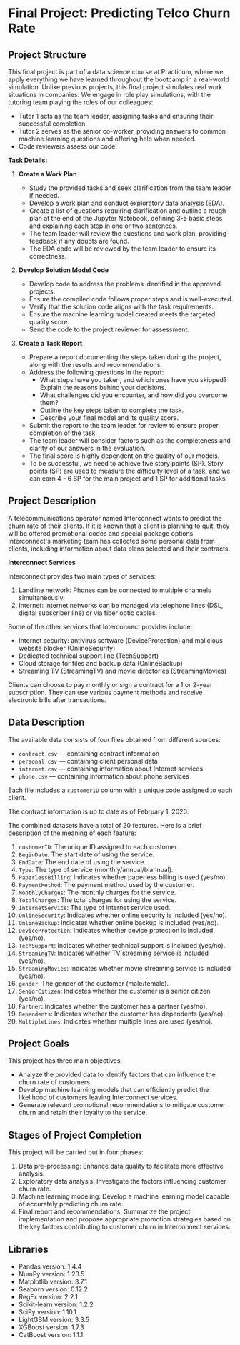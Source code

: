 # Final Project: Predicting Telco Churn Rate


## Project Structure

This final project is part of a data science course at Practicum, where we apply everything we have learned throughout the bootcamp in a real-world simulation. Unlike previous projects, this final project simulates real work situations in companies. We engage in role play simulations, with the tutoring team playing the roles of our colleagues:

- Tutor 1 acts as the team leader, assigning tasks and ensuring their successful completion.
- Tutor 2 serves as the senior co-worker, providing answers to common machine learning questions and offering help when needed.
- Code reviewers assess our code.

**Task Details:**

1. **Create a Work Plan**
   - Study the provided tasks and seek clarification from the team leader if needed.
   - Develop a work plan and conduct exploratory data analysis (EDA).
   - Create a list of questions requiring clarification and outline a rough plan at the end of the Jupyter Notebook, defining 3-5 basic steps and explaining each step in one or two sentences.
   - The team leader will review the questions and work plan, providing feedback if any doubts are found.
   - The EDA code will be reviewed by the team leader to ensure its correctness.

2. **Develop Solution Model Code**
   - Develop code to address the problems identified in the approved projects.
   - Ensure the compiled code follows proper steps and is well-executed.
   - Verify that the solution code aligns with the task requirements.
   - Ensure the machine learning model created meets the targeted quality score.
   - Send the code to the project reviewer for assessment.

3. **Create a Task Report**
   - Prepare a report documenting the steps taken during the project, along with the results and recommendations.
   - Address the following questions in the report:
     - What steps have you taken, and which ones have you skipped? Explain the reasons behind your decisions.
     - What challenges did you encounter, and how did you overcome them?
     - Outline the key steps taken to complete the task.
     - Describe your final model and its quality score.
   - Submit the report to the team leader for review to ensure proper completion of the task.
   - The team leader will consider factors such as the completeness and clarity of our answers in the evaluation.
   - The final score is highly dependent on the quality of our models.
   - To be successful, we need to achieve five story points (SP). Story points (SP) are used to measure the difficulty level of a task, and we can earn 4 - 6 SP for the main project and 1 SP for additional tasks.
  

## Project Description

A telecommunications operator named Interconnect wants to predict the churn rate of their clients. If it is known that a client is planning to quit, they will be offered promotional codes and special package options. Interconnect's marketing team has collected some personal data from clients, including information about data plans selected and their contracts.

**Interconnect Services**

Interconnect provides two main types of services:

1. Landline network: Phones can be connected to multiple channels simultaneously.
2. Internet: Internet networks can be managed via telephone lines (DSL, digital subscriber line) or via fiber optic cables.

Some of the other services that Interconnect provides include:

- Internet security: antivirus software (DeviceProtection) and malicious website blocker (OnlineSecurity)
- Dedicated technical support line (TechSupport)
- Cloud storage for files and backup data (OnlineBackup)
- Streaming TV (StreamingTV) and movie directories (StreamingMovies)

Clients can choose to pay monthly or sign a contract for a 1 or 2-year subscription. They can use various payment methods and receive electronic bills after transactions.


## Data Description

The available data consists of four files obtained from different sources:

- `contract.csv` — containing contract information
- `personal.csv` — containing client personal data
- `internet.csv` — containing information about Internet services
- `phone.csv` — containing information about phone services

Each file includes a `customerID` column with a unique code assigned to each client.

The contract information is up to date as of February 1, 2020.

The combined datasets have a total of 20 features. Here is a brief description of the meaning of each feature:

1. `customerID`: The unique ID assigned to each customer.
2. `BeginDate`: The start date of using the service.
3. `EndDate`: The end date of using the service.
4. `Type`: The type of service (monthly/annual/biannual).
5. `PaperlessBilling`: Indicates whether paperless billing is used (yes/no).
6. `PaymentMethod`: The payment method used by the customer.
7. `MonthlyCharges`: The monthly charges for the service.
8. `TotalCharges`: The total charges for using the service.
9. `InternetService`: The type of internet service used.
10. `OnlineSecurity`: Indicates whether online security is included (yes/no).
11. `OnlineBackup`: Indicates whether online backup is included (yes/no).
12. `DeviceProtection`: Indicates whether device protection is included (yes/no).
13. `TechSupport`: Indicates whether technical support is included (yes/no).
14. `StreamingTV`: Indicates whether TV streaming service is included (yes/no).
15. `StreamingMovies`: Indicates whether movie streaming service is included (yes/no).
16. `gender`: The gender of the customer (male/female).
17. `SeniorCitizen`: Indicates whether the customer is a senior citizen (yes/no).
18. `Partner`: Indicates whether the customer has a partner (yes/no).
19. `Dependents`: Indicates whether the customer has dependents (yes/no).
20. `MultipleLines`: Indicates whether multiple lines are used (yes/no).


## Project Goals

This project has three main objectives:

- Analyze the provided data to identify factors that can influence the churn rate of customers.
- Develop machine learning models that can efficiently predict the likelihood of customers leaving Interconnect services.
- Generate relevant promotional recommendations to mitigate customer churn and retain their loyalty to the service.


## Stages of Project Completion

This project will be carried out in four phases:

1. Data pre-processing: Enhance data quality to facilitate more effective analysis.
2. Exploratory data analysis: Investigate the factors influencing customer churn rate.
3. Machine learning modeling: Develop a machine learning model capable of accurately predicting churn rate.
4. Final report and recommendations: Summarize the project implementation and propose appropriate promotion strategies based on the key factors contributing to customer churn in Interconnect services.

## Libraries
- Pandas version: 1.4.4
- NumPy version: 1.23.5
- Matplotlib version: 3.7.1
- Seaborn version: 0.12.2
- RegEx version: 2.2.1
- Scikit-learn version: 1.2.2
- SciPy version: 1.10.1
- LightGBM version: 3.3.5
- XGBoost version: 1.7.3
- CatBoost version: 1.1.1
